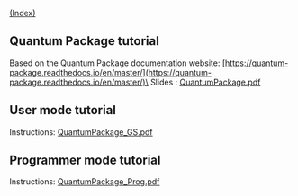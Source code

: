 [(Index)](https://dtraore97.github.io/)

## Quantum Package tutorial
Based on the Quantum Package documentation website: [https://quantum-package.readthedocs.io/en/master/](https://quantum-package.readthedocs.io/en/master/)\
Slides : [QuantumPackage.pdf](https://dtraore97.github.io/QuantumPackage.pdf)

## User mode tutorial
Instructions: [QuantumPackage_GS.pdf](https://dtraore97.github.io\QuantumPackage_GS.pdf)

## Programmer mode tutorial
Instructions: [QuantumPackage_Prog.pdf](https://dtraore97.github.io/QuantumPackage_Prog.pdf)

